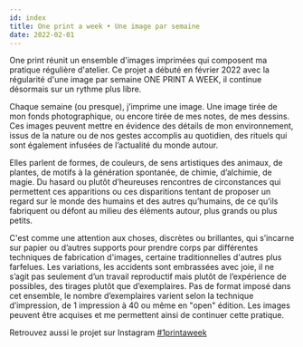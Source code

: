 ```yaml
---
id: index
title: One print a week • Une image par semaine
date: 2022-02-01
---
```


One print réunit un ensemble d'images imprimées qui composent ma pratique régulière d'atelier. Ce projet a débuté en février 2022 avec la régularité d'une image par semaine ONE PRINT A WEEK, il continue désormais sur un rythme plus libre.

Chaque semaine (ou presque), j’imprime une image. Une image tirée de mon fonds photographique, ou encore tirée de mes notes, de mes dessins.
Ces images peuvent mettre en évidence des détails de mon environnement, issus de la nature ou de nos gestes accomplis au quotidien, des rituels qui sont également infusées de l’actualité du monde autour.

Elles parlent de formes, de couleurs, de sens artistiques des animaux, de plantes, de motifs à la génération spontanée, de chimie, d’alchimie, de magie. 
Du hasard ou plutôt d’heureuses rencontres de circonstances qui permettent ces apparitions ou ces disparitions tentant de proposer un regard sur le monde des humains et des autres qu’humains, de ce qu’ils fabriquent ou défont au milieu des éléments autour, plus grands ou plus petits. 

C'est comme une attention aux choses, discrètes ou brillantes, qui s’incarne sur papier ou d’autres supports pour prendre corps par différentes techniques de fabrication d'images, certaine traditionnelles d'autres plus farfelues. Les variations, les accidents sont embrassées avec joie, il ne s’agit pas seulement d’un travail reproductif mais plutôt de l’expérience de possibles, des tirages plutôt que d’exemplaires.
Pas de format imposé dans cet ensemble, le nombre d’exemplaires varient selon la technique d’impression, de 1 impression à 40 ou même en "open" édition. Les images peuvent être acquises et me permettent ainsi de continuer cette pratique.

Retrouvez aussi le projet sur Instagram [#1printaweek](https://www.instagram.com/explore/tags/1printaweek/)
